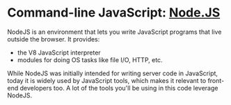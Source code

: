 # Command-line JavaScript: [Node.JS](http://nodejs.org)

NodeJS is an environment that lets you write JavaScript programs that live outside the browser.  It provides:

* the V8 JavaScript interpreter
* modules for doing OS tasks like file I/O, HTTP, etc.

While NodeJS was initially intended for writing server code in JavaScript, today it is widely used by JavaScript tools, which makes it relevant to front-end developers too. A lot of the tools you'll be using in this code leverage NodeJS.


